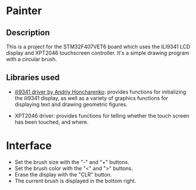 # Painter

## Description

This is a project for the STM32F407VET6 board which uses the ILI9341 LCD display and XPT2046 touchscreen controller. It's a simple drawing program with a circular brush.

## Libraries used

- [ili9341 driver by Andriy Honcharenko](https://github.com/taburyak/STM32-ILI9341-320x240-FSMC-Library): provides functions for initializing the ili9341 display, as well as a variety of graphics functions for displaying text and drawing geometric figures.

- XPT2046 driver: provides functions for telling whether the touch screen has been touched, and where.

# Interface

- Set the brush size with the "-" and "+" buttons.
- Set the brush color with the "<" and ">" buttons.
- Erase the display with the "CLR" button.
- The current brush is displayed in the bottom right.